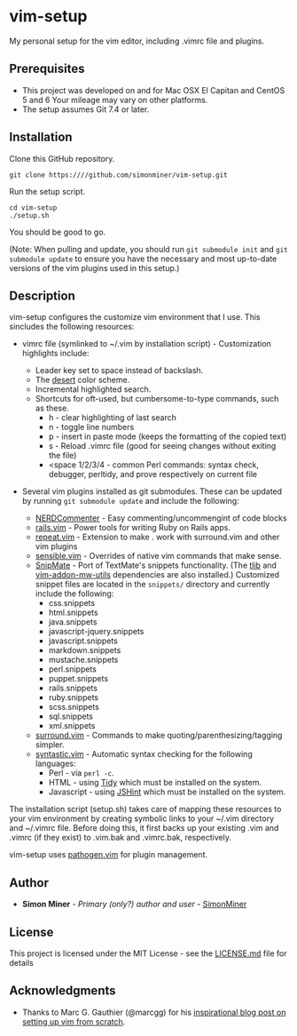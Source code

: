 # vim-setup

My personal setup for the vim editor, including .vimrc file and plugins.

## Prerequisites

* This project was developed on and for Mac OSX El Capitan and CentOS 5 and 6
Your mileage may vary on other platforms.
* The setup assumes Git 7.4 or later.

## Installation

Clone this GitHub repository.

    git clone https:////github.com/simonminer/vim-setup.git
    
Run the setup script.

    cd vim-setup
    ./setup.sh

You should be good to go.

(Note: When pulling and update, you should run ``git submodule init`` and ``git submodule update``
to ensure you have the necessary and most up-to-date versions of the vim plugins used in this setup.)

## Description

vim-setup configures the customize vim environment that I use. This sincludes the following resources:

* vimrc file (symlinked to ~/.vim by installation script) - Customization highlights include:

  * Leader key set to space instead of backslash.
  * The [desert](https://github.com/fugalh/desert.vim) color scheme.
  * Incremental highlighted search.
  * Shortcuts for oft-used, but cumbersome-to-type commands, such as these.
    * <space> h - clear highlighting of last search
    * <space> n - toggle line numbers
    * <space> p - insert in paste mode (keeps the formatting of the copied text)
    * <space> s - Reload .vimrc file (good for seeing changes without exiting the file)
    * <space 1/2/3/4 - common Perl commands: syntax check, debugger, perltidy, and prove respectively on current file


* Several vim plugins installed as git submodules. These can be updated by running `git submodule update` and
include the following:

  * [NERDCommenter](https://github.com/scrooloose/nerdcommenter.git) - Easy commenting/uncommengint of code blocks
  * [rails.vim](http://github.com/tpope/vim-rails.git) - Power tools for writing Ruby on Rails apps.
  * [repeat.vim](https://github.com/tpope/vim-repeat) - Extension to make . work with surround.vim and other vim plugins
  * [sensible.vim](https://github.com/tpope/vim-sensible) - Overrides of native vim commands that make sense.
  * [SnipMate](https://github.com/garbas/vim-snipmate.git) - Port of TextMate's snippets functionality. (The [tlib](http:////github.com/tomtom/tlib_vim.git) and [vim-addon-mw-utils](https://github.com/MarcWeber/vim-addon-mw-utils) dependencies are also installed.) Customized snippet files are located in the `snippets/` directory and currently include the following:
    * css.snippets
    * html.snippets
    * java.snippets
    * javascript-jquery.snippets
    * javascript.snippets
    * markdown.snippets
    * mustache.snippets
    * perl.snippets
    * puppet.snippets
    * rails.snippets
    * ruby.snippets
    * scss.snippets
    * sql.snippets
    * xml.snippets
  * [surround.vim](https://github.com/tpope/vim-surround) - Commands to make quoting/parenthesizing/tagging simpler.
  * [syntastic.vim](https://github.com/scrooloose/syntastic) - Automatic syntax checking for the following languages:
    * Perl - via ``perl -c``.
    * HTML - using [Tidy](http://www.html-tidy.org/) which must be installed on the system.
    * Javascript - using [JSHint](http://jshint.com) which must be installed on the system.

The installation script (setup.sh) takes care of mapping these resources to your vim environment by
creating symbolic links to your ~/.vim directory and ~/.vimrc file. Before doing this, it first backs up
your existing .vim and .vimrc (if they exist) to .vim.bak and .vimrc.bak, respectively.

vim-setup uses [pathogen.vim](https://github.com/tpope/vim-pathogen) for plugin management.

## Author

* **Simon Miner** - *Primary (only?) author and user* - [SimonMiner](https://github.com/simonminer)

## License

This project is licensed under the MIT License - see the [LICENSE.md](LICENSE.md) file for details

## Acknowledgments

* Thanks to Marc G. Gauthier (@marcgg) for his [inspirational blog post on setting up vim from scratch](http://marcgg.com/blog/2016/03/01/vimrc-example/).

